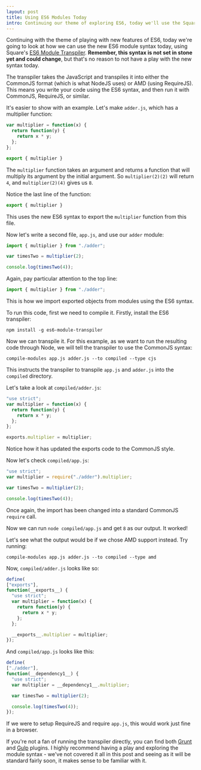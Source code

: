 ```yaml
---
layout: post
title: Using ES6 Modules Today
intro: Continuing our theme of exploring ES6, today we'll use the Square ES6 transpiler to use the ES6 modules syntax in our applications today.
---
```


Continuing with the theme of playing with new features of ES6, today we're going to look at how we can use the new ES6 module syntax today, using Square's [ES6 Module Transpiler](https://github.com/square/es6-module-transpiler). __Remember, this syntax is not set in stone yet and could change__, but that's no reason to not have a play with the new syntax today.

The transpiler takes the JavaScript and transpiles it into either the CommonJS format (which is what NodeJS uses) or AMD (using RequireJS). This means you write your code using the ES6 syntax, and then run it with CommonJS, RequireJS, or similar.

It's easier to show with an example. Let's make `adder.js`, which has a multiplier function:

```js
var multiplier = function(x) {
  return function(y) {
    return x * y;
  };
};

export { multiplier }
```

The `multiplier` function takes an argument and returns a function that will multiply its argument by the initial argument. So `multiplier(2)(2)` will return `4`, and `multiplier(2)(4)` gives us `8`.

Notice the last line of the function:

```js
export { multiplier }
```

This uses the new ES6 syntax to export the `multiplier` function from this file.

Now let's write a second file, `app.js`, and use our `adder` module:

```js
import { multiplier } from "./adder";

var timesTwo = multiplier(2);

console.log(timesTwo(4));
```

Again, pay particular attention to the top line:

```js
import { multiplier } from "./adder";
```

This is how we import exported objects from modules using the ES6 syntax.

To run this code, first we need to compile it. Firstly, install the ES6 transpiler:

```
npm install -g es6-module-transpiler
```

Now we can transpile it. For this example, as we want to run the resulting code through Node, we will tell the transpiler to use the CommonJS syntax:

```
compile-modules app.js adder.js --to compiled --type cjs
```

This instructs the transpiler to transpile `app.js` and `adder.js` into the `compiled` directory.

Let's take a look at `compiled/adder.js`:

```js
"use strict";
var multiplier = function(x) {
  return function(y) {
    return x * y;
  };
};

exports.multiplier = multiplier;
```

Notice how it has updated the exports code to the CommonJS style.

Now let's check `compiled/app.js`:

```js
"use strict";
var multiplier = require("./adder").multiplier;

var timesTwo = multiplier(2);

console.log(timesTwo(4));
```

Once again, the import has been changed into a standard CommonJS `require` call.

Now we can run `node compiled/app.js` and get `8` as our output. It worked!

Let's see what the output would be if we chose AMD support instead. Try running:

```
compile-modules app.js adder.js --to compiled --type amd
```

Now, `compiled/adder.js` looks like so:

```js
define(
["exports"],
function(__exports__) {
  "use strict";
  var multiplier = function(x) {
    return function(y) {
      return x * y;
    };
  };

  __exports__.multiplier = multiplier;
});
```


And `compiled/app.js` looks like this:

```js
define(
["./adder"],
function(__dependency1__) {
  "use strict";
  var multiplier = __dependency1__.multiplier;

  var timesTwo = multiplier(2);

  console.log(timesTwo(4));
});
```

If we were to setup RequireJS and require `app.js`, this would work just fine in a browser.

If you're not a fan of running the transpiler directly, you can find both [Grunt](https://github.com/joefiorini/grunt-es6-module-transpiler) and [Gulp](https://github.com/ryanseddon/gulp-es6-module-transpiler) plugins. I highly recommend having a play and exploring the module syntax - we've not covered it all in this post and seeing as it will be standard fairly soon, it makes sense to be familiar with it.
